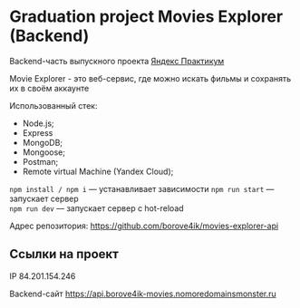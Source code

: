 # Graduation project Movies Explorer (Backend)

Backend-часть выпускного проекта [Яндекс Практикум](https://practicum.yandex.ru/)

Movie Explorer - это веб-сервис, где можно искать фильмы и сохранять их в своём аккаунте


Использованный стек:

* Node.js;
* Express
* MongoDB;
* Mongoose;
* Postman;
* Remote virtual Machine (Yandex Cloud);
  

  
`npm install / npm i` — устанавливает зависимости
`npm run start` — запускает сервер  
`npm run dev` — запускает сервер с hot-reload

Адрес репозитория: https://github.com/borove4ik/movies-explorer-api

## Ссылки на проект

IP 84.201.154.246


Backend-сайт https://api.borove4ik-movies.nomoredomainsmonster.ru
